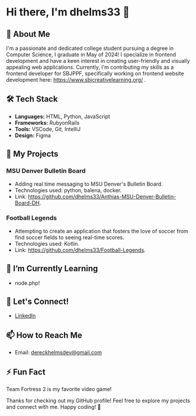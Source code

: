 # Hi there, I'm dhelms33 👋

## 🚀 About Me

I'm a passionate and dedicated college student pursuing a degree in Computer Science, I graduate in May of 2024! I specialize in frontend development and have a keen interest in creating user-friendly and visually appealing web applications. Currently, I'm contributing my skills as a frontend developer for SBJPPF, specifically working on frontend website development here: https://www.sbjcreativelearning.org/ .

## 🛠️ Tech Stack

- **Languages:** HTML, Python, JavaScript
- **Frameworks:** RubyonRails
- **Tools:** VSCode, Git, IntelliJ
- **Design:** Figma

## 🔧 My Projects

### MSU Denver Bulletin Board
- Adding real time messaging to MSU Denver's Bulletin Board.
- Technologies used: python, balena, docker.
- Link: https://github.com/dhelms33/Anthias-MSU-Denver-Bulletin-Board-DH.

### Football Legends
- Attempting to create an application that fosters the love of soccer from find soccer fields to seeing real-time scores.
- Technologies used: Kotlin.
- Link: https://github.com/dhelms33/Football-Legends.

## 🌱 I’m Currently Learning

- node.php!

## 👯 Let's Connect!

- [LinkedIn](https://www.linkedin.com/in/dereck-helms-211593186/)

## 📫 How to Reach Me

- Email: dereckhelmsdev@gmail.com

## ⚡ Fun Fact

Team Fortress 2 is my favorite video game!

Thanks for checking out my GitHub profile! Feel free to explore my projects and connect with me. Happy coding! 🚀
